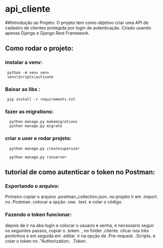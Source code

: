 ﻿# api_cliente
 
##Introdução ao Projeto:
 O projeto tem como objetivo criar uma API de cadastro de clientes protegida por login de autenticação. Criado usando apenas Django e Django Rest Framework.

## Como rodar o projeto:
 ### instalar a venv:
 ```
  python -m venv venv 
  venv\Scripts\activate
 ```
 ### Baixar as libs :
 ```
  pip install -r requirements.txt
 ```
### fazer as migrations:
```
  python manage.py makemigrations
  python manage.py migrate 
```
### criar o user e rodar projeto:
```
  python manage.py createsuperuser 
```
```
  python manage.py runserver
```
## tutorial de como autenticar o token no Postman:
### Exportando o arquivo:
Primeiro copiar o arquivo .postman_collection.json. no projeto ir em .import. no .Postman. colocar a opção .raw. .text. e colar o código.
### Fazendo o token funcionar:
depois de ir na aba login e colocar o usuario e senha, é necessário seguir os seguintes passos, copiar o .token. , no folder .cliente. 
clicar nos três pontinhos e em seguida em .editar. ir na opção de .Pre-request. .Scripts. e colar o token no ."Authorization:. .Token.


